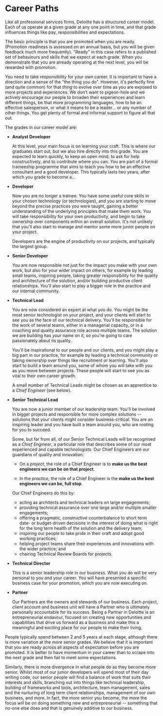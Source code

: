 # Career Paths

Like all professional services firms, Deloitte has a structured career model. Each of us operate at a given grade at any one point in time, and that grade influences things like pay, responsibilities and expectations.

The basic principle is that you are promoted when you are ready. (Promotion readiness is assessed on an annual basis, but you will be given feedback much more frequently). "Ready" in this case refers to a published set of behaviours and skills that we expect at each grade. When you demonstrate that you are already operating at the next level, you will be rewarded with promotion.

You need to take responsibility for your own career. It is important to have a direction and a sense of the "the thing you do". However, it's perfectly fine (and quite common) for that *thing* to evolve over time as you are exposed to more projects and experiences. We don't want to pigeon-hole and we actively encourage our people to broaden their experiences and learn different things, be that more programming languages, how to be an effective salesperson, or what it means to be a leader... or any number of other things. You get plenty of formal and informal support to figure all that out.

The grades in our career model are:

* **Analyst Developer**

    At this level, your main focus is on learning your craft. This is where our graduates start out, but we also hire directly into this grade. You are expected to learn quickly, to keep an open mind, to ask for help constructively, and to contribute where you can. You are part of a formal traineeship programme that aims to teach you how to be an effective consultant and a good developer. This typically lasts two years, after which you grade to become a…

* **Developer**

    Now you are no longer a trainee. You have some useful core skills in your chosen technology (or technologies), and you are starting to move beyond the precise practices you were taught, gaining a better understanding of the underlying principles that make them work. You will take responsibility for your own productivity, and begin to take ownership over components within an overall solution. It's not unlikely that you'll also start to manage and mentor some more junior people on your project.

    Developers are the engine of productivity on our projects, and typically the largest group.

* **Senior Developer**

    You are now responsible not just for the impact you make with your own work, but also for your wider impact on others, for example by leading small teams, inspiring people, taking greater responsibility for the quality and architecture of the solution, and/or building productive client relationships. You'll also start to play a bigger role in the practice and our internal community.

* **Technical Lead**

    You are now considered an expert at what you do. You might be the most senior technologist on your project, and your clients will start to see you as the face of our technical delivery. You'll be responsible for the work of several teams, either in a managerial capacity, or in a coaching and quality assurance role across multiple teams. The solution we are building has *your* name on it, so you're going to care passionately about its quality.

    You'll be inspirational to our people and our clients, and you might play a big part in our practice, for example by leading a technical community or taking ownership over things like recruitment or learning. You’ll also start to build a team around you, some of whom you will take with you as you move between projects. These people will start to see you as vital to their own career growth.

    A small number of Technical Leads might be chosen as an apprentice to a *Chief Engineer* (see below).

* **Senior Technical Lead**

    You are now a junior member of our leadership team. You'll be involved in bigger projects and responsible for more complex solutions -- solutions that your clients might consider business-critical. You are an inspiring leader and you have built a team around you, who are rooting for you to succeed.

    Some, but far from all, of our Senior Technical Leads will be recognised as a *Chief Engineer*, a particular role that describes some of our most experienced and capable technologists. Our Chief Engineers are our guardians of quality and innovation:

    * On a *project*, the role of a Chief Engineer is to **make us the best engineers we can be on that project**.

    * In the *practice*, the role of a Chief Engineer is the **make us the best engineers we can be, full stop**.

    Our Chief Engineers do this by:

    * acting as architects and technical leaders on large engagements;
    * providing technical assurance over one large and/or multiple smaller engagements;
    * offering a pragmatic, constructive counterbalance to short term date- or budget-driven decisions in the interest of doing what is right for the long term health of the solution and the delivery team;
    * inspiring our people to take pride in their craft and adopt good working practices;
    * helping project teams share their experiences and innovations with the wider practice; and
    * chairing Technical Review Boards for projects.

* **Technical Director**

    This is a senior leadership role in our business. What you do will be very personal to you and your career. You will have presented a specific business case for your promotion, which you are now executing on.

* **Partner**

    Our Partners are the owners and stewards of our business. Each project, client account and business unit will have a Partner who is ultimately personally accountable for its success. Being a Partner in Deloitte is an entrepreneurial endavour, focused on creating new opportunities and capabilities that drive us forward as a business and make this a meaningful and exciting place for our people to make their living.

People typically spend between 2 and 5 years at each stage, although there is more variation at the more senior grades. We believe that it is important that you are ready across all aspects of expectation before you are promoted. It is better to have momentum in your career than to scrape into the next grade and then fail to meet some expectations.

Similarly, there is more divergence in what people do as they become more senior. Whilst most of our junior developers will spend most of their day writing code, our senior people will find a balance of work that suits their interests and skills, branching out into things like technical leadership, building of frameworks and tools, architecture, team management, sales and the nurturing of long term client relationships, management of our own business, and more. In fact, the more senior you become, the more the focus will be on doing something new and entrepreneurial -- something that no-one else does and that is genuinely additive to our business.
